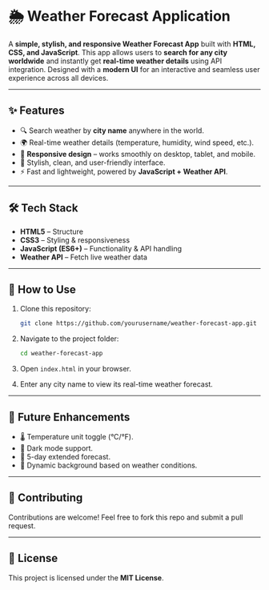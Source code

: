 
# 🌦️ Weather Forecast Application

A **simple, stylish, and responsive Weather Forecast App** built with **HTML, CSS, and JavaScript**. This app allows users to **search for any city worldwide** and instantly get **real-time weather details** using API integration. Designed with a **modern UI** for an interactive and seamless user experience across all devices.

---

## ✨ Features

* 🔍 Search weather by **city name** anywhere in the world.
* 🌍 Real-time weather details (temperature, humidity, wind speed, etc.).
* 📱 **Responsive design** – works smoothly on desktop, tablet, and mobile.
* 🎨 Stylish, clean, and user-friendly interface.
* ⚡ Fast and lightweight, powered by **JavaScript + Weather API**.

---

## 🛠️ Tech Stack

* **HTML5** – Structure
* **CSS3** – Styling & responsiveness
* **JavaScript (ES6+)** – Functionality & API handling
* **Weather API** – Fetch live weather data

---

## 🚀 How to Use

1. Clone this repository:

   ```bash
   git clone https://github.com/yourusername/weather-forecast-app.git
   ```
2. Navigate to the project folder:

   ```bash
   cd weather-forecast-app
   ```
3. Open `index.html` in your browser.
4. Enter any city name to view its real-time weather forecast.

---

## 📌 Future Enhancements

* 🌡️ Temperature unit toggle (°C/°F).
* 🎨 Dark mode support.
* 📅 5-day extended forecast.
* 🌆 Dynamic background based on weather conditions.

---

## 🤝 Contributing

Contributions are welcome! Feel free to fork this repo and submit a pull request.

---

## 📜 License

This project is licensed under the **MIT License**.
